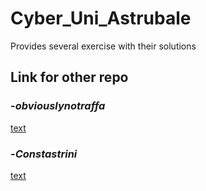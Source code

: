 # Cyber_Uni_Astrubale
Provides several exercise with their solutions

## Link for other repo
### -_obviouslynotraffa_
[text](https://github.com/obviouslynotraffa/Cybersecurity)
### -_Constastrini_
[text](https://github.com/alessandrocontarini/2challenge)
